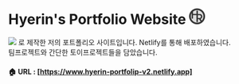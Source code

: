 
<h1>Hyerin's Portfolio Website
<img src="public/favicon/favicon-32x32.png" />  
</h1>
<p>
<img src="https://img.shields.io/badge/React-61DAFB?style=flat-square&logo=React&logoColor=white"/> 
로 제작한 저의 포트폴리오 사이트입니다. Netlify를 통해 배포하였습니다. <br/>
팀프로젝트와 간단한 토이프로젝트들을 담았습니다. <br />
</p>

#### 🏠 URL : [https://www.hyerin-portfolip-v2.netlify.app]

